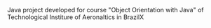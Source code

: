 Java project developed for course "Object Orientation with Java" of Technological Institure of Aeronaltics in BrazilX
